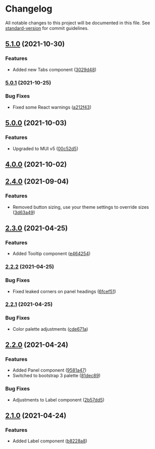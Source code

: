 # Changelog

All notable changes to this project will be documented in this file. See [standard-version](https://github.com/conventional-changelog/standard-version) for commit guidelines.

## [5.1.0](https://github.com/claytonfbell/material-ui-bootstrap/compare/v5.0.1...v5.1.0) (2021-10-30)


### Features

* Added new Tabs component ([3029d48](https://github.com/claytonfbell/material-ui-bootstrap/commit/3029d48662d9f6ec851877c393f0bc20b2a20799))

### [5.0.1](https://github.com/claytonfbell/material-ui-bootstrap/compare/v5.0.0...v5.0.1) (2021-10-25)


### Bug Fixes

* Fixed some React warnings ([a212f43](https://github.com/claytonfbell/material-ui-bootstrap/commit/a212f43a5d8a3c0d21da2348ffdf2cfd90f84bb0))

## [5.0.0](https://github.com/claytonfbell/material-ui-bootstrap/compare/v4.0.0...v5.0.0) (2021-10-03)


### Features

* Upgraded to MUI v5 ([00c52d5](https://github.com/claytonfbell/material-ui-bootstrap/commit/00c52d524f29fffd7ce5359b80b54aa73ac22b1d))

## [4.0.0](https://github.com/claytonfbell/material-ui-bootstrap/compare/v2.4.0...v4.0.0) (2021-10-02)

## [2.4.0](https://github.com/claytonfbell/material-ui-bootstrap/compare/v2.3.0...v2.4.0) (2021-09-04)


### Features

* Removed button sizing, use your theme settings to override sizes ([3d63a49](https://github.com/claytonfbell/material-ui-bootstrap/commit/3d63a49da9985e5c70d83bc0def74e6bb736d141))

## [2.3.0](https://github.com/claytonfbell/material-ui-bootstrap/compare/v2.2.2...v2.3.0) (2021-04-25)


### Features

* Added Tooltip component ([e464254](https://github.com/claytonfbell/material-ui-bootstrap/commit/e464254f9f1eae327041a9dc4ebbaa5735ff7bcd))

### [2.2.2](https://github.com/claytonfbell/material-ui-bootstrap/compare/v2.2.1...v2.2.2) (2021-04-25)


### Bug Fixes

* Fixed leaked corners on panel headings ([6fcef51](https://github.com/claytonfbell/material-ui-bootstrap/commit/6fcef51c138a678b0a4b891b988d44f4d9208f0a))

### [2.2.1](https://github.com/claytonfbell/material-ui-bootstrap/compare/v2.2.0...v2.2.1) (2021-04-25)


### Bug Fixes

* Color palette adjustments ([cde671a](https://github.com/claytonfbell/material-ui-bootstrap/commit/cde671a9681f47f0a90a4c3aaec4eeb8cc88277e))

## [2.2.0](https://github.com/claytonfbell/material-ui-bootstrap/compare/v2.1.0...v2.2.0) (2021-04-24)


### Features

* Added Panel component ([9581a47](https://github.com/claytonfbell/material-ui-bootstrap/commit/9581a47090cced9859cbc78895be45c31f337397))
* Switched to bootstrap 3 palette ([81dec89](https://github.com/claytonfbell/material-ui-bootstrap/commit/81dec89fde5eb6ff94c2c8786ba68e3945d94616))


### Bug Fixes

* Adjustments to Label component ([2b57dd5](https://github.com/claytonfbell/material-ui-bootstrap/commit/2b57dd5a29689cab27ca933bca4c6620e3078e38))

## [2.1.0](https://github.com/claytonfbell/material-ui-bootstrap/compare/v2.0.0...v2.1.0) (2021-04-24)


### Features

* Added Label component ([b8228a8](https://github.com/claytonfbell/material-ui-bootstrap/commit/b8228a80f80fd883c808f6fec6a93650edcfa76b))

